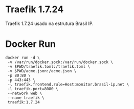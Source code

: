 # Traefik 1.7.24 
Traefik 1.7.24 usado na estrutura Brasil IP.
 
 # Docker Run
 ```
docker run -d \
  -v /var/run/docker.sock:/var/run/docker.sock \
  -v $PWD/traefik.toml:/traefik.toml \
  -v $PWD/acme.json:/acme.json \
  -p 80:80 \
  -p 443:443 \
  -l traefik.frontend.rule=Host:monitor.brasil-ip.net \
  -l traefik.port=8080 \
  --network web \
  --name traefik \
  traefik:1.7.24
  ```
